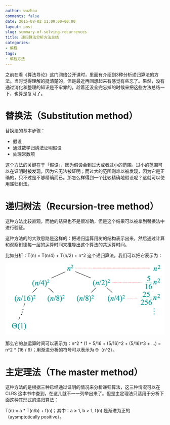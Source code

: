 ```yaml
---
author: wuzhou
comments: false
date: 2015-08-02 11:09:00+00:00
layout: post
slug: summary-of-solving-recurrences
title: 递归算法分析方法总结
categories:
- 编程
tags:
- 编程方法
---
```


之前在看《算法导论》这门网络公开课时，里面有介绍到3种分析递归算法的方法。当时觉得理解的挺清楚的，但是最近再回想起来有感觉有些忘了。果然，没有通过消化和整理的知识是不牢靠的，趁着还没全完忘掉的时候来把这些方法总结一下，也算是复习了。

# 替换法（Substitution method）

替换法的基本步骤：

* 假设
* 通过数学归纳法证明假设
* 处理常数项

这个方法的关键在于「假设」，因为假设会到过大或者过小的范围。过小的范围可以在证明时被发现，因为它无法被证明；而过大的范围则难以被发现，因为它是正确的，只不过是不够精确而已。那怎么样得到一个比较精确地假设呢？这就可以使用递归树法。

# 递归树法（Recursion-tree method）

这种方法比较直观，而他的结果也不是很准确，但是这个结果可以被拿到替换法中进行验证。

这种方法的的大致思路是这样的：把递归运算用树的结构表示出来，然后通过计算和观察树德每一层的运算时间来推导出这个算法的共运算时间。

比如分析：T(n) = T(n/4) + T(n/2) + n^2 这个递归算法，我们可以把它表示为：

![Recursion-tree](/assets/recursion-tree.png)

那么它的总运算时间可以表示为：n^2 * (1 + 5/16 + (5/16)^2 + (5/16)^3 + ...) = n^2 * (16 / 9)；用渐进分析的符号可以表示为 Ɵ（n^2）。

# 主定理法（The master method）
这种方法的是根据三种已经通过证明的情况来分析递归算法，这三种情况可以在 CLRS 这本书中查到，在这儿就不一一列举出来了。但是主定理法只适用于分析下面这种其形式的递归算法：

T(n) = a * T(n/b) + f(n)；其中：a ≥ 1, b > 1, f(n) 是渐进为正的（aysmptotically positive）。
